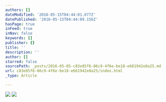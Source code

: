 ```yaml
---
authors: []
dateModified: '2016-05-15T04:44:01.077Z'
datePublished: '2016-05-15T04:44:09.156Z'
hasPage: true
inFeed: true
inNav: false
keywords: []
publisher: {}
title: ''
description: ''
author: []
starred: false
sourcePath: _posts/2016-05-05-c83e85f6-86c9-4f6e-be18-e661942e8a25.md
url: c83e85f6-86c9-4f6e-be18-e661942e8a25/index.html
_type: Article

---
```

![](https://the-grid-user-content.s3-us-west-2.amazonaws.com/eb0a2d70-a043-4eb3-9502-5fb8f976614e.jpg)
![](https://the-grid-user-content.s3-us-west-2.amazonaws.com/fcba2d4c-c9dd-4771-ab68-402c04749b2d.jpg)